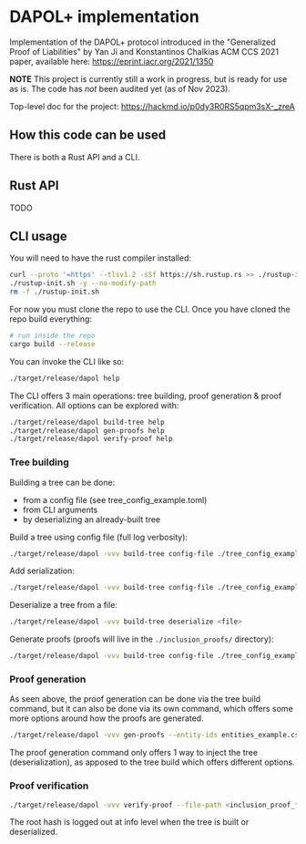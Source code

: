 # DAPOL+ implementation

Implementation of the DAPOL+ protocol introduced in the "Generalized Proof of Liabilities" by Yan Ji and Konstantinos Chalkias ACM CCS 2021 paper, available here: https://eprint.iacr.org/2021/1350

**NOTE** This project is currently still a work in progress, but is ready for
use as is. The code has _not_ been audited yet (as of Nov 2023).

Top-level doc for the project: https://hackmd.io/p0dy3R0RS5qpm3sX-_zreA

## How this code can be used

There is both a Rust API and a CLI.

## Rust API

TODO

## CLI usage

You will need to have the rust compiler installed:
```bash
curl --proto '=https' --tlsv1.2 -sSf https://sh.rustup.rs >> ./rustup-init.sh
./rustup-init.sh -y --no-modify-path
rm -f ./rustup-init.sh
```

For now you must clone the repo to use the CLI. Once you have cloned the repo build everything:
```bash
# run inside the repo
cargo build --release
```

You can invoke the CLI like so:
```bash
./target/release/dapol help
```

The CLI offers 3 main operations: tree building, proof generation & proof verification. All options can be explored with:
```bash
./target/release/dapol build-tree help
./target/release/dapol gen-proofs help
./target/release/dapol verify-proof help
```

### Tree building

Building a tree can be done:
- from a config file (see tree_config_example.toml)
- from CLI arguments
- by deserializing an already-built tree

Build a tree using config file (full log verbosity):
```bash
./target/release/dapol -vvv build-tree config-file ./tree_config_example.toml
```

Add serialization:
```bash
./target/release/dapol -vvv build-tree config-file ./tree_config_example.toml --serialize .
```

Deserialize a tree from a file:
```bash
./target/release/dapol -vvv build-tree deserialize <file>
```

Generate proofs (proofs will live in the `./inclusion_proofs/` directory):
```bash
./target/release/dapol -vvv build-tree config-file ./tree_config_example.toml --gen-proofs ./entities_example.csv
```

### Proof generation

As seen above, the proof generation can be done via the tree build command, but it can also be done via its own command, which offers some more options around how the proofs are generated.

```bash
./target/release/dapol -vvv gen-proofs --entity-ids entities_example.csv --tree-file <serialized_tree_file>
```

The proof generation command only offers 1 way to inject the tree (deserialization), as apposed to the tree build which offers different options.

### Proof verification

```bash
./target/release/dapol -vvv verify-proof --file-path <inclusion_proof_file> --root-hash <hash>
```

The root hash is logged out at info level when the tree is built or deserialized.


